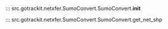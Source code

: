 <a id="init"></a>
::: src.gotrackit.netxfer.SumoConvert.SumoConvert.__init__

<a id="get_net_shp"></a>
::: src.gotrackit.netxfer.SumoConvert.SumoConvert.get_net_shp
